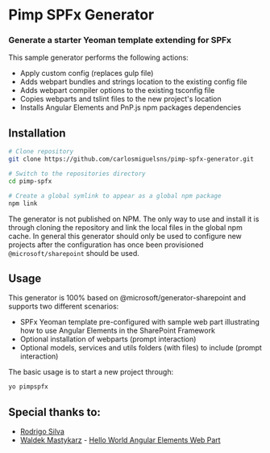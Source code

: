 # Pimp SPFx Generator
### Generate a starter Yeoman template extending for SPFx

This sample generator performs the following actions:
* Apply custom config (replaces gulp file)
* Adds webpart bundles and strings location to the existing config file
* Adds webpart compiler options to the existing tsconfig file
* Copies webparts and tslint files to the new project's location
* Installs Angular Elements and PnP.js npm packages dependencies

## Installation

```sh
# Clone repository
git clone https://github.com/carlosmiguelsns/pimp-spfx-generator.git

# Switch to the repositories directory
cd pimp-spfx

# Create a global symlink to appear as a global npm package
npm link
```

The generator is not published on NPM. The only way to use and install it is through cloning the repository and link the local files in the global npm cache.
In general this generator should only be used to configure new projects after the configuration has once been provisioned `@microsoft/sharepoint` should be used.

## Usage

This generator is 100% based on @microsoft/generator-sharepoint and supports two different scenarios:

* SPFx Yeoman template pre-configured with sample web part illustrating how to use Angular Elements in the SharePoint Framework
* Optional installation of webparts (prompt interaction)
* Optional models, services and utils folders (with files) to include (prompt interaction)


The basic usage is to start a new project through:

```sh
yo pimpspfx
```


## Special thanks to:

* [Rodrigo Silva](https://github.com/RodCoder)
* [Waldek Mastykarz](https://github.com/waldekmastykarz) - [Hello World Angular Elements Web Part](https://github.com/SharePoint/sp-dev-fx-webparts/tree/master/samples/angularelements-helloworld)
